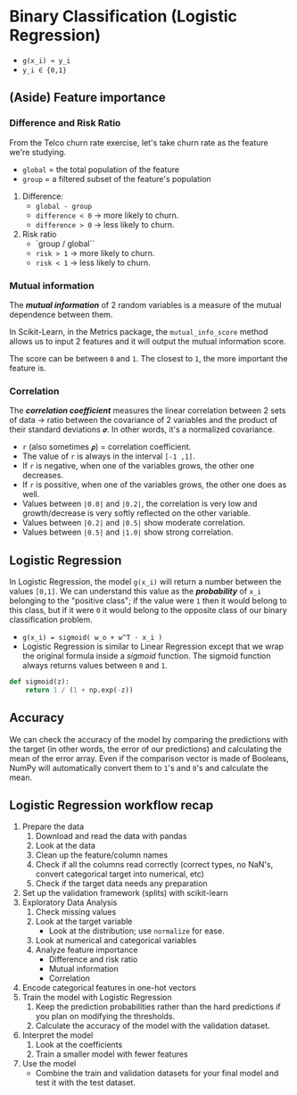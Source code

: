 # Binary Classification (Logistic Regression)

* `g(x_i) ≈ y_i`
* `y_i ∈ {0,1}`

## (Aside) Feature importance

### Difference and Risk Ratio

From the Telco churn rate exercise, let's take churn rate as the feature we're studying.

* `global` = the total population of the feature
* `group` = a filtered subset of the feature's population

1. Difference:
    * `global - group`
    * `difference < 0` -> more likely to churn.
    * `difference > 0` -> less likely to churn.
2. Risk ratio
    * `group / global``
    * `risk > 1` -> more likely to churn.
    * `risk < 1` -> less likely to churn.

### Mutual information

The ***mutual information*** of 2 random variables is a measure of the mutual dependence between them.

In Scikit-Learn, in the Metrics package, the `mutual_info_score` method allows us to input 2 features and it will output the mutual information score.

The score can be between `0` and `1`. The closest to `1`, the more important the feature is.

### Correlation

The ***correlation coefficient*** measures the linear correlation between 2 sets of data -> ratio between the covariance of 2 variables and the product of their standard deviations `𝝈`. In other words, it's a normalized covariance.

* `r` (also sometimes `𝝆`) = correlation coefficient.
* The value of `r` is always in the interval `[-1 ,1]`.
* If `r` is negative, when one of the variables grows, the other one decreases.
* If `r` is possitive, when one of the variables grows, the other one does as well.
* Values between `|0.0|` and `|0.2|`, the correlation is very low and growth/decrease is very softly reflected on the other variable.
* Values between `|0.2|` and `|0.5|` show moderate correlation.
* Values between `|0.5|` and `|1.0|` show strong correlation.

## Logistic Regression

In Logistic Regression, the model `g(x_i)` will return a number between the values `[0,1]`. We can understand this value as the ***probability*** of `x_i` belonging to the "positive class"; if the value were `1` then it would belong to this class, but if it were `0` it would belong to the opposite class of our binary classification problem.

* `g(x_i) = sigmoid( w_o + w^T · x_i )`
* Logistic Regression is similar to Linear Regression except that we wrap the original formula inside a _sigmoid_ function. The sigmoid function always returns values between `0` and `1`.

```python
def sigmoid(z):
    return 1 / (1 + np.exp(-z))
```

## Accuracy

We can check the accuracy of the model by comparing the predictions with the target (in other words, the error of our predictions) and calculating the mean of the error array. Even if the comparison vector is made of Booleans, NumPy will automatically convert them to `1`'s and `0`'s and calculate the mean.

## Logistic Regression workflow recap

1. Prepare the data
    1. Download and read the data with pandas
    1. Look at the data
    1. Clean up the feature/column names
    1. Check if all the columns read correctly (correct types, no NaN's, convert categorical target into numerical, etc)
    1. Check if the target data needs any preparation
1. Set up the validation framework (splits) with scikit-learn
1. Exploratory Data Analysis
    1. Check missing values
    1. Look at the target variable
        * Look at the distribution; use `normalize` for ease.
    1. Look at numerical and categorical variables
    1. Analyze feature importance
        * Difference and risk ratio
        * Mutual information
        * Correlation
1. Encode categorical features in one-hot vectors
1. Train the model with Logistic Regression
    1. Keep the prediction probabilities rather than the hard predictions if you plan on modifying the thresholds.
    1. Calculate the accuracy of the model with the validation dataset.
1. Interpret the model
    1. Look at the coefficients
    1. Train a smaller model with fewer features
1. Use the model
    * Combine the train and validation datasets for your final model and test it with the test dataset.